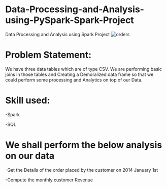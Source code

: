 # Data-Processing-and-Analysis-using-PySpark-Spark-Project
Data Processing and Analysis using Spark Project
![orders](https://user-images.githubusercontent.com/108173949/224828055-9f081b65-d376-4961-be06-9d291cb1e5bd.png)


# Problem Statement:
We have three data tables which are of type CSV. We are performing basic joins in those tables and Creating a Demoralized data frame so that we could perform some processing and Analytics on top of our Data.


# Skill used:

-Spark

-SQL


# We shall perform the below analysis on our data

-Get the Details of the order placed by the customer on 2014 January 1st

-Compute the monthly customer Revenue

